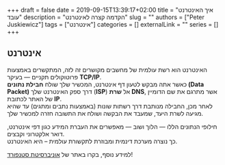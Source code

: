 +++
draft = false
date = 2019-09-15T13:39:17+02:00
title = "איך האינטרנט עובד"
description = "הקדמה קצרה לאינטרנט"
slug = ""
authors = ["Peter Juskiewicz"]
tags = ["אינטרנט"]
categories = []
externalLink = ""
series = []
+++

## אינטרנט

האינטרנט הוא רשת עולמית של מחשבים מקושרים זה לזה, המתקשרים באמצעות פרוטוקולים תקניים — בעיקר **TCP/IP**.  
כאשר אתה מבקש לטעון דף אינטרנט, המכשיר שלך שולח **חבילת נתונים (Data Packet)** דרך ספק האינטרנט שלך (**ISP**) אל **שרת DNS**, אשר מתרגם את שם הדומיין של האתר לכתובת **IP**.  
לאחר מכן, החבילה מנותבת דרך רשתות שונות (באמצעות נתבים ומתגים) עד שהיא מגיעה לשרת היעד, שמעבד את הבקשה ושולח את התשובה חזרה למכשיר שלך.

חילופי הנתונים הללו — הלוך ושוב — מאפשרים את העברת המידע כגון דפי אינטרנט, דואר אלקטרוני וקבצים.  
כך נוצרה מערכת דינמית ומבוזרת לתקשורת עולמית – היא האינטרנט.

למידע נוסף, בקרו באתר של [אוניברסיטת סטנפורד](https://web.stanford.edu/class/msande91si/www-spr04/readings/week1/InternetWhitepaper.htm)!
